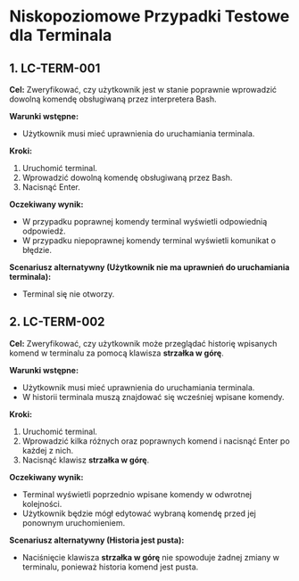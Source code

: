 # Niskopoziomowe Przypadki Testowe dla Terminala

## 1. LC-TERM-001

**Cel:** Zweryfikować, czy użytkownik jest w stanie poprawnie wprowadzić dowolną komendę obsługiwaną przez interpretera Bash.

**Warunki wstępne:**
- Użytkownik musi mieć uprawnienia do uruchamiania terminala.

**Kroki:**
1. Uruchomić terminal.
2. Wprowadzić dowolną komendę obsługiwaną przez Bash.
3. Nacisnąć Enter.

**Oczekiwany wynik:**
- W przypadku poprawnej komendy terminal wyświetli odpowiednią odpowiedź.
- W przypadku niepoprawnej komendy terminal wyświetli komunikat o błędzie.

**Scenariusz alternatywny (Użytkownik nie ma uprawnień do uruchamiania terminala):**
- Terminal się nie otworzy.


## 2. LC-TERM-002

**Cel:** Zweryfikować, czy użytkownik może przeglądać historię wpisanych komend w terminalu za pomocą klawisza **strzałka w górę**.

**Warunki wstępne:**
- Użytkownik musi mieć uprawnienia do uruchamiania terminala.
- W historii terminala muszą znajdować się wcześniej wpisane komendy.

**Kroki:**
1. Uruchomić terminal.
2. Wprowadzić kilka różnych oraz poprawnych komend i nacisnąć Enter po każdej z nich.
3. Nacisnąć klawisz **strzałka w górę**.

**Oczekiwany wynik:**
- Terminal wyświetli poprzednio wpisane komendy w odwrotnej kolejności.
- Użytkownik będzie mógł edytować wybraną komendę przed jej ponownym uruchomieniem.

**Scenariusz alternatywny (Historia jest pusta):**
- Naciśnięcie klawisza **strzałka w górę** nie spowoduje żadnej zmiany w terminalu, ponieważ historia komend jest pusta.
